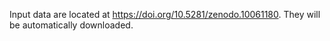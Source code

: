 Input data are located at https://doi.org/10.5281/zenodo.10061180. They will be automatically downloaded.